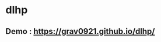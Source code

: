 # dlhp
<h2> Demo : <a href="https://grav0921.github.io/dlhp/"> https://grav0921.github.io/dlhp/ </a> </h2>
